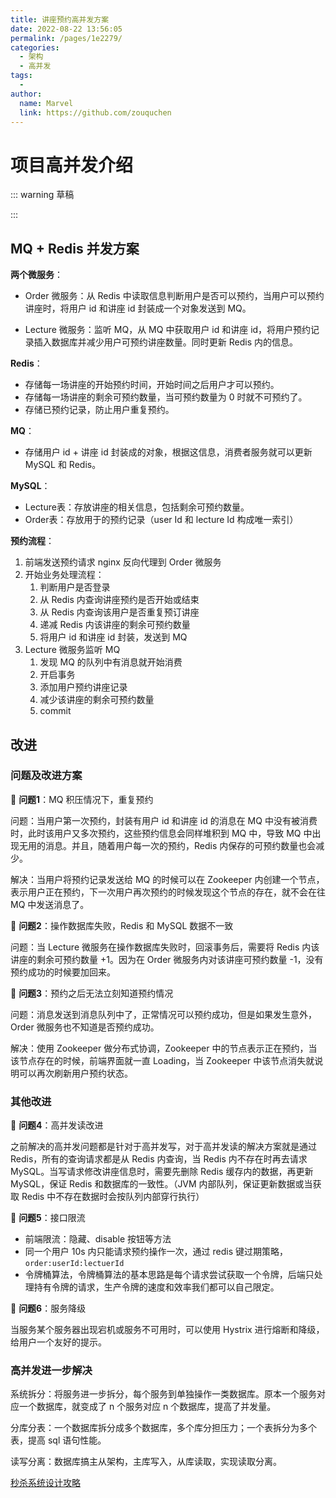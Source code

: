 ```yaml
---
title: 讲座预约高并发方案
date: 2022-08-22 13:56:05
permalink: /pages/1e2279/
categories:
  - 架构
  - 高并发
tags:
  - 
author: 
  name: Marvel
  link: https://github.com/zouquchen
---
```

# 项目高并发介绍

::: warning 草稿

:::

## MQ + Redis 并发方案

**两个微服务**：

- Order 微服务：从 Redis 中读取信息判断用户是否可以预约，当用户可以预约讲座时，将用户 id 和讲座 id 封装成一个对象发送到 MQ。

- Lecture 微服务：监听 MQ，从 MQ 中获取用户 id 和讲座 id，将用户预约记录插入数据库并减少用户可预约讲座数量。同时更新 Redis 内的信息。

**Redis**：

- 存储每一场讲座的开始预约时间，开始时间之后用户才可以预约。
- 存储每一场讲座的剩余可预约数量，当可预约数量为 0 时就不可预约了。
- 存储已预约记录，防止用户重复预约。

**MQ**：

- 存储用户 id + 讲座 id 封装成的对象，根据这信息，消费者服务就可以更新 MySQL 和 Redis。

**MySQL**：

- Lecture表：存放讲座的相关信息，包括剩余可预约数量。
- Order表：存放用于的预约记录（user Id 和 lecture Id 构成唯一索引）

**预约流程**：

1. 前端发送预约请求 nginx 反向代理到 Order 微服务
2. 开始业务处理流程：
   1. 判断用户是否登录
   2. 从 Redis 内查询讲座预约是否开始或结束
   3. 从 Redis 内查询该用户是否重复预订讲座
   4. 递减 Redis 内该讲座的剩余可预约数量
   5. 将用户 id 和讲座 id 封装，发送到 MQ
3. Lecture 微服务监听 MQ
   1. 发现 MQ 的队列中有消息就开始消费
   2. 开启事务
   3. 添加用户预约讲座记录
   4. 减少该讲座的剩余可预约数量
   5. commit

## 改进

### 问题及改进方案

🔶 **问题1**：MQ 积压情况下，重复预约

问题：当用户第一次预约，封装有用户 id 和讲座 id 的消息在 MQ 中没有被消费时，此时该用户又多次预约，这些预约信息会同样堆积到 MQ 中，导致 MQ 中出现无用的消息。并且，随着用户每一次的预约，Redis 内保存的可预约数量也会减少。

解决：当用户将预约记录发送给 MQ 的时候可以在 Zookeeper 内创建一个节点，表示用户正在预约，下一次用户再次预约的时候发现这个节点的存在，就不会在往 MQ 中发送消息了。

🔶 **问题2**：操作数据库失败，Redis 和 MySQL 数据不一致

问题：当 Lecture 微服务在操作数据库失败时，回滚事务后，需要将 Redis 内该讲座的剩余可预约数量 +1。因为在 Order 微服务内对该讲座可预约数量 -1，没有预约成功的时候要加回来。

🔶 **问题3**：预约之后无法立刻知道预约情况

问题：消息发送到消息队列中了，正常情况可以预约成功，但是如果发生意外，Order 微服务也不知道是否预约成功。

解决：使用 Zookeeper 做分布式协调，Zookeeper 中的节点表示正在预约，当该节点存在的时候，前端界面就一直 Loading，当 Zookeeper 中该节点消失就说明可以再次刷新用户预约状态。

### 其他改进

🔶 **问题4**：高并发读改进

之前解决的高并发问题都是针对于高并发写，对于高并发读的解决方案就是通过 Redis，所有的查询请求都是从 Redis 内查询，当 Redis 内不存在时再去请求 MySQL。当写请求修改讲座信息时，需要先删除 Redis 缓存内的数据，再更新 MySQL，保证 Redis 和数据库的一致性。（JVM 内部队列，保证更新数据或当获取 Redis 中不存在数据时会按队列内部穿行执行）

🔶 **问题5**：接口限流

- 前端限流：隐藏、disable 按钮等方法
- 同一个用户 10s 内只能请求预约操作一次，通过 redis 键过期策略，`order:userId:lectuerId`
- 令牌桶算法，令牌桶算法的基本思路是每个请求尝试获取一个令牌，后端只处理持有令牌的请求，生产令牌的速度和效率我们都可以自己限定。

🔶 **问题6**：服务降级

当服务某个服务器出现宕机或服务不可用时，可以使用 Hystrix 进行熔断和降级，给用户一个友好的提示。

### 高并发进一步解决

系统拆分：将服务进一步拆分，每个服务到单独操作一类数据库。原本一个服务对应一个数据库，就变成了 n 个服务对应 n 个数据库，提高了并发量。

分库分表：一个数据库拆分成多个数据库，多个库分担压力；一个表拆分为多个表，提高 sql 语句性能。

读写分离：数据库搞主从架构，主库写入，从库读取，实现读取分离。



[秒杀系统设计攻略](https://www.cnblogs.com/chendezhen/p/16409451.html)
